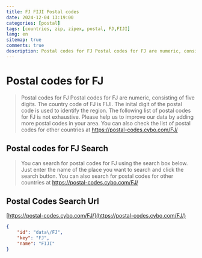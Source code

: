 ```yaml
---
title: FJ FIJI Postal codes 
date: 2024-12-04 13:19:00
categories: [postal]
tags: [countries, zip, zipex, postal, FJ,FIJI]
lang: en
sitemap: true
comments: true
description: Postal codes for FJ Postal codes for FJ are numeric, consisting of five digits. The country code of FJ is FIJI. The inital digit of the postal code is used to identify the region. The following list of postal codes for FJ is not exhaustive. Please help us to improve our data by adding more postal codes in your area. You can also check the list of postal codes for other countries at https://postal-codes.cybo.com/FJ/
---
```


# Postal codes for FJ
> Postal codes for FJ Postal codes for FJ are numeric, consisting of five digits. The country code of FJ is FIJI. The inital digit of the postal code is used to identify the region. The following list of postal codes for FJ is not exhaustive. Please help us to improve our data by adding more postal codes in your area. You can also check the list of postal codes for other countries at https://postal-codes.cybo.com/FJ/

## Postal codes for FJ Search 
> You can search for postal codes for FJ using the search box below. Just enter the name of the place you want to search and click the search button. You can also search for postal codes for other countries at https://postal-codes.cybo.com/FJ/

## Postal Codes Search Url

[https://postal-codes.cybo.com/FJ/](https://postal-codes.cybo.com/FJ/)
```json
{
    "id": "data\/FJ",
    "key": "FJ",
    "name": "FIJI"
}
```
